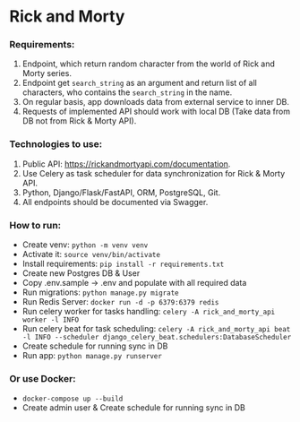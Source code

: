 # Rick and Morty

### Requirements:
1. Endpoint, which return random character from the world of Rick and Morty series.
2. Endpoint get `search_string` as an argument and return list of all characters, 
   who contains the `search_string` in the name.
3. On regular basis, app downloads data from external service to inner DB.
4. Requests of implemented API should work with local DB
   (Take data from DB not from Rick & Morty API).

### Technologies to use:
1. Public API: https://rickandmortyapi.com/documentation.
2. Use Celery as task scheduler for data synchronization for Rick & Morty API.
3. Python, Django/Flask/FastAPI, ORM, PostgreSQL, Git.
4. All endpoints should be documented via Swagger.

### How to run:
- Create venv: `python -m venv venv`
- Activate it: `source venv/bin/activate`
- Install requirements: `pip install -r requirements.txt`
- Create new Postgres DB & User
- Copy .env.sample -> .env and populate with all required data
- Run migrations: `python manage.py migrate`
- Run Redis Server: `docker run -d -p 6379:6379 redis`
- Run celery worker for tasks handling: `celery -A rick_and_morty_api worker -l INFO`
- Run celery beat for task scheduling: `celery -A rick_and_morty_api beat -l INFO --scheduler django_celery_beat.schedulers:DatabaseScheduler`
- Create schedule for running sync in DB
- Run app: `python manage.py runserver`

### Or use Docker:
- `docker-compose up --build`
- Create admin user & Create schedule for running sync in DB
